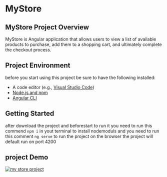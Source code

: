 # MyStore

## MyStore Project Overview

MyStore is Angular application that allows users to view a list of available products to purchase, add them to a shopping cart, and ultimately complete the checkout process.

## Project Environment

before you start using this project be sure to have the following installed:
* A code editor (e.g., [Visual Studio Code](https://code.visualstudio.com/))
* [Node.js and npm](https://nodejs.org/en/download/)
* [Angular CLI](https://angular.io/cli)

## Getting Started

after download the project and beforestart to run it you need to run this commend ```npm i``` in yout terminal to install nodemoduls and you need to run this comment ```ng serve``` to run the project on the browser the project will default run on port 4200

## project Demo
[![my store project](https://drive.google.com/file/d/1_O8XhIm7CDtJlvNW6Ql-ibQvZe3CSBeQ/view?usp=sharing)](https://drive.google.com/file/d/1jdWG7Cz-yusqq-2tpFXuOVTYU1DcI4LS/view?usp=sharing)
